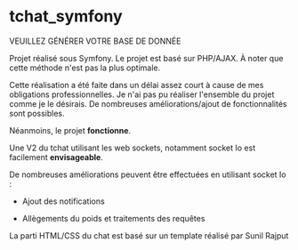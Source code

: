 # tchat_symfony

VEUILLEZ GÉNÉRER VOTRE BASE DE DONNÉE

Projet réalisé sous Symfony.
Le projet est basé sur PHP/AJAX. À noter que cette méthode n'est pas la plus optimale.

Cette réalisation a été faite dans un délai assez court à cause de mes obligations professionnelles.
Je n'ai pas pu réaliser l'ensemble du projet comme je le désirais. De nombreuses améliorations/ajout de fonctionnalités sont possibles.

Néanmoins, le projet <b>fonctionne</b>.

Une V2 du tchat utilisant les web sockets, notamment socket Io est facilement <b>envisageable</b>.

De nombreuses améliorations peuvent être effectuées en utilisant socket Io :

- Ajout des notifications

- Allègements du poids et traitements des requêtes

La parti HTML/CSS du chat est basé sur un template réalisé par Sunil Rajput
